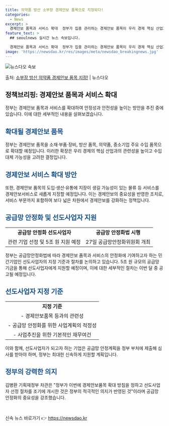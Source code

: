 ```yaml
---
title: 의약품 방산 소부장 경제안보 품목으로 지정되다!
categories:
  - News
excerpt: >
  경제안보 품목과 서비스 확대  정부가 집중 관리하는 경제안보 품목이 우리 경제 핵심 산업과 연관된 소재·부품…
feature_text: >
  ## seoulnews 실시간 뉴스 속보입니다.

  경제안보 품목과 서비스 확대  정부가 집중 관리하는 경제안보 품목이 우리 경제 핵심 산업과 연관된 소재·부품…
image: 'https://newsdao.kr/res/images/meta/newsdao_breakingnews.jpg'
---
```


![뉴스다오 속보](https://newsdao.kr/res/images/meta/newsdao_breakingnews.jpg)

<p>출처: <a href="https://newsdao.kr/4126" rel="dofollow">소부장 방산 의약품 경제안보 품목 지정!</a> | 뉴스다오</p>

<h2 data-ke-size="size26">정책브리핑: 경제안보 품목과 서비스 확대</h2>
<p data-ke-size="size16">정부는 경제안보 품목과 서비스를 확대하여 안정성과 안전성을 높이는 방안을 추진 중에 있습니다. 이에 대한 세부적인 내용을 살펴보겠습니다.</p>

<h2><b><span style="color: #1a5490;">확대될 경제안보 품목</span></b></h2>
<p data-ke-size="size16">정부는 경제안보 품목을 소재·부품·장비, 방산 품목, 의약품, 중소기업 주요 수입 품목으로 확대할 예정입니다. 이러한 확장은 우리 경제의 핵심 산업과의 관련성을 높이고 수입 대체 가능성을 고려한 결정입니다.</p>

<h2><b><span style="color: #1a5490;">경제안보 서비스 확대 방안</span></b></h2>
<p data-ke-size="size16">또한, 경제안보 품목의 도입·생산·유통에 지장이 생길 가능성이 있는 물류 등 서비스를 경제안보서비스로 새롭게 지정할 예정입니다. 이는 경제안보의 중요성을 반영한 조치로, 서비스 부문까지 포함하여 보다 넓은 차원에서 경제안보를 강화하는 정책입니다.</p>

<h2><b><span style="color: #1a5490;">공급망 안정화 및 선도사업자 지원</span></b></h2>
<table>
<tbody>
<tr>
<td style="text-align: center; height: 17px;"><b>공급망 안정화 선도사업자</b></td>
<td style="text-align: center; height: 17px;"><b>공급망 안정화법 시행</b></td>
</tr>
<tr>
<td style="text-align: center; height: 17px;">관련 기업 선정 및 5조 원 지원 예정</td>
<td style="text-align: center; height: 17px;">27일 공급망안정화위원회 개최</td>
</tr>
</tbody>
</table>
<p data-ke-size="size16">정부는 공급망안정화법에 따라 경제안보 품목과 서비스의 안정화에 기여하고자 하는 민간기업인 선도사업자의 지정 기준과 절차를 논의하고 있습니다. 5조 원 규모의 공급망 기금을 통해 선도사업자에게 지원할 예정이며, 이에 대한 세부적인 절차는 이번 달 중 공고될 예정입니다.</p>

<h2><b><span style="color: #1a5490;">선도사업자 지정 기준</span></b></h2>
<table>
<tbody>
<tr>
<td style="text-align: center; height: 17px;"><b>지정 기준</b></td>
</tr>
<tr>
<td style="text-align: center; height: 17px;">- 경제안보품목 등과의 관련성</td>
</tr>
<tr>
<td style="text-align: center; height: 17px;">- 공급망 안정화를 위한 사업계획의 적정성</td>
</tr>
<tr>
<td style="text-align: center; height: 17px;">- 사업추진을 위한 기본적인 재무여건</td>
</tr>
</tbody>
</table>
<p data-ke-size="size16">이와 함께, 선도사업자가 되고자 하는 기업은 공급망 안정계획을 정부 부처에 제출해 심사를 받아야 하며, 정부는 최대한 신속하게 지원할 계획입니다.</p>

<h2><b><span style="color: #1a5490;">정부의 강력한 의지</span></b></h2>
<p data-ke-size="size16">김병환 기획재정부 차관은 "정부가 이번에 경제안보품목 확대 방침을 정하고 선도사업자 선정 절차를 조기에 개시한 것은 정부의 적극적인 의지가 반영된 것"이라며 공급망 안정화의 중요성을 강조했습니다.</p>
<p data-ke-size="size16">&nbsp;</p> 

신속 뉴스 바로가기 👉 <a href="https://newsdao.kr" rel="dofollow">https://newsdao.kr</a>


